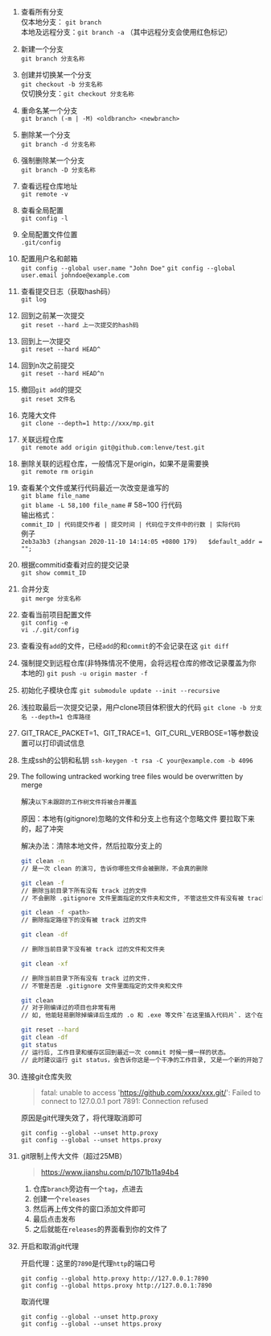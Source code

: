 <!--
 * @Date: 2020-08-19 19:05:10
 * @LastEditors: Lq
 * @LastEditTime: 2022-07-14 19:27:46
 * @FilePath: \learnningNotes\git\index.md
-->
1. 查看所有分支  
    仅本地分支： `git branch`  
    本地及远程分支：`git branch -a` （其中远程分支会使用红色标记）
2. 新建一个分支  
    `git branch 分支名称`
3. 创建并切换某一个分支  
    `git checkout -b 分支名称`  
    仅切换分支：`git checkout 分支名称`
4. 重命名某一个分支  
    `git branch (-m | -M) <oldbranch> <newbranch>`
5. 删除某一个分支  
    `git branch -d 分支名称`
6. 强制删除某一个分支  
    `git branch -D 分支名称`
7. 查看远程仓库地址  
    `git remote -v`
8. 查看全局配置  
    `git config -l`
9.  全局配置文件位置  
    `.git/config`
10. 配置用户名和邮箱  
    `git config --global user.name "John Doe"`
    `git config --global user.email johndoe@example.com`
11. 查看提交日志（获取hash码）  
    `git log`
12. 回到之前某一次提交  
    `git reset --hard 上一次提交的hash码`
13. 回到上一次提交  
    `git reset --hard HEAD^`
14. 回到n次之前提交  
    `git reset --hard HEAD^n`
15. 撤回`git add`的提交  
    `git reset 文件名`
16. 克隆大文件  
    `git clone --depth=1 http://xxx/mp.git`
17. 关联远程仓库  
    `git remote add origin git@github.com:lenve/test.git`
18. 删除关联的远程仓库，一般情况下是origin，如果不是需要换  
    `git remote rm origin`
19. 查看某个文件或某行代码最近一次改变是谁写的    
    `git blame file_name`  
    `git blame -L 58,100 file_name`  # 58~100 行代码  
    输出格式：  
    `commit_ID | 代码提交作者 | 提交时间 | 代码位于文件中的行数 | 实际代码 `  
    例子  
    `2eb3a3b3 (zhangsan 2020-11-10 14:14:05 +0800 179)   $default_addr = "";`
20. 根据commitid查看对应的提交记录  
    `git show commit_ID`
21. 合并分支  
    `git merge 分支名称`
22. 查看当前项目配置文件  
    `git config -e`  
    `vi ./.git/config`
23. 查看没有`add`的文件，已经`add`的和`commit`的不会记录在这
    `git diff`
24. 强制提交到远程仓库(非特殊情况不使用，会将远程仓库的修改记录覆盖为你本地的)
    `git push -u origin master -f`
25. 初始化子模块仓库
    `git submodule update --init --recursive`
26. 浅拉取最后一次提交记录，用户clone项目体积很大的代码
    `git clone -b 分支名 --depth=1 仓库路径`
27. GIT_TRACE_PACKET=1、GIT_TRACE=1、GIT_CURL_VERBOSE=1等参数设置可以打印调试信息
28. 生成ssh的公钥和私钥
    `ssh-keygen -t rsa -C your@example.com -b 4096`
29. The following untracked working tree files would be overwritten by merge

    解决`以下未跟踪的工作树文件将被合并覆盖`

    原因：本地有(gitignore)忽略的文件和分支上也有这个忽略文件 要拉取下来的，起了冲突

    解决办法：清除本地文件，然后拉取分支上的

    ```bash
    git clean -n
    // 是一次 clean 的演习, 告诉你哪些文件会被删除，不会真的删除
    
    git clean -f
    // 删除当前目录下所有没有 track 过的文件
    // 不会删除 .gitignore 文件里面指定的文件夹和文件, 不管这些文件有没有被 track 过
    
    git clean -f <path>
    // 删除指定路径下的没有被 track 过的文件
    
    git clean -df
    
    // 删除当前目录下没有被 track 过的文件和文件夹
    
    git clean -xf
    
    // 删除当前目录下所有没有 track 过的文件.
    // 不管是否是 .gitignore 文件里面指定的文件夹和文件
    
    git clean 
    // 对于刚编译过的项目也非常有用
    // 如, 他能轻易删除掉编译后生成的 .o 和 .exe 等文件`在这里插入代码片`. 这个在打包要发布一个 release 的时候非常有用
    
    git reset --hard
    git clean -df
    git status
    // 运行后, 工作目录和缓存区回到最近一次 commit 时候一摸一样的状态。
    // 此时建议运行 git status，会告诉你这是一个干净的工作目录, 又是一个新的开始了！
    ```

30. 连接git仓库失败

    > fatal: unable to access 'https://github.com/xxxx/xxx.git/': Failed to connect to 127.0.0.1 port 7891: Connection refused

    原因是git代理失效了，将代理取消即可

    ```shell
    git config --global --unset http.proxy
    git config --global --unset https.proxy
    ```

31. git限制上传大文件（超过25MB）

    > https://www.jianshu.com/p/1071b11a94b4

    1. 仓库`branch`旁边有一个`tag`，点进去
    2. 创建一个`releases`
    3. 然后再上传文件的窗口添加文件即可
    4. 最后点击发布
    5. 之后就能在`releases`的界面看到你的文件了

32. 开启和取消git代理

    开启代理：这里的`7890`是代理`http`的端口号

    ```shell
    git config --global http.proxy http://127.0.0.1:7890
    git config --global https.proxy http://127.0.0.1:7890
    ```

    取消代理

    ```shell
    git config --global --unset http.proxy
    git config --global --unset https.proxy
    ```
